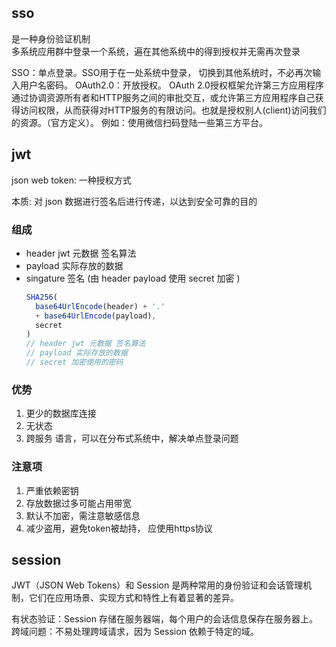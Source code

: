 


## sso

是一种身份验证机制  
多系统应用群中登录一个系统，遍在其他系统中的得到授权并无需再次登录



SSO：单点登录。SSO用于在一处系统中登录， 切换到其他系统时，不必再次输入用户名密码。
OAuth2.0：开放授权。 OAuth 2.0授权框架允许第三方应用程序通过协调资源所有者和HTTP服务之间的审批交互，或允许第三方应用程序自己获得访问权限，从而获得对HTTP服务的有限访问。也就是授权别人(client)访问我们的资源。（官方定义）。 例如：使用微信扫码登陆一些第三方平台。




## jwt

json web token: 一种授权方式 

本质: 对 json 数据进行签名后进行传递，以达到安全可靠的目的


### 组成

- header jwt 元数据 签名算法
- payload 实际存放的数据
- singature 签名 (由 header payload 使用 secret 加密 )
  ```js
  SHA256(
    base64UrlEncode(header) + '.'
    + base64UrlEncode(payload),
    secret
  )
  // header jwt 元数据 签名算法
  // payload 实际存放的数据
  // secret 加密使用的密码
  ```

### 优势

1. 更少的数据库连接 
2. 无状态
3. 跨服务 语言，可以在分布式系统中，解决单点登录问题


### 注意项

1. 严重依赖密钥
2. 存放数据过多可能占用带宽
3. 默认不加密，需注意敏感信息
4. 减少盗用，避免token被劫持， 应使用https协议 



## session

JWT（JSON Web Tokens）和 Session 是两种常用的身份验证和会话管理机制，它们在应用场景、实现方式和特性上有着显著的差异。

有状态验证：Session 存储在服务器端，每个用户的会话信息保存在服务器上。
跨域问题：不易处理跨域请求，因为 Session 依赖于特定的域。